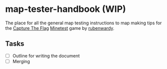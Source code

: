 # map-tester-handbook (WIP)
The place for all the general map testing instructions to map making tips for the [Capture The Flag](https://github.com/MT-CTF/capturetheflag/) [Minetest](https://github.com/minetest/minetest/) game by [rubenwardy](https://rubenwardy.com/).  

## Tasks 
- [ ] Outline for writing the document
- [ ] Merging
